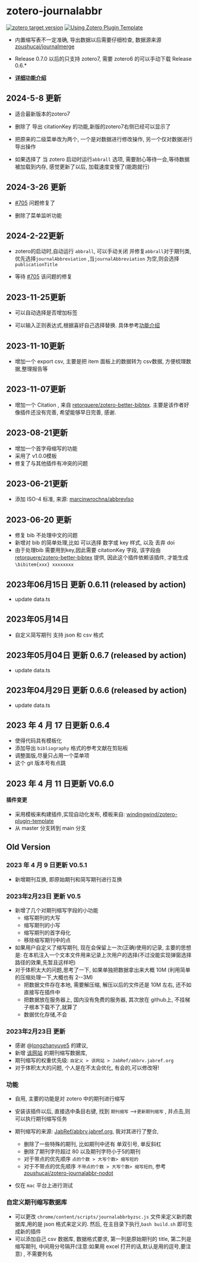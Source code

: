 # zotero-journalabbr

[![zotero target version](https://img.shields.io/badge/Zotero-7-green?style=flat-square&logo=zotero&logoColor=CC2936)](https://www.zotero.org)
[![Using Zotero Plugin Template](https://img.shields.io/badge/Using-Zotero%20Plugin%20Template-blue?style=flat-square&logo=github)](https://github.com/windingwind/zotero-plugin-template)

- 内置缩写表不一定准确, 导出数据以后需要仔细检查, 数据源来源[zoushucai/journalmerge](https://github.com/zoushucai/journalmerge)

- Release 0.7.0 以后的只支持 zotero7, 需要 zotero6 的可以手动下载 Release 0.6.\*

- **[详细功能介绍](./introduce.md)**

## 2024-5-8 更新

- 适合最新版本的zotero7
- 删除了 导出 citationKey 的功能,新版的zotero7右侧已经可以显示了
- 把原来的二级菜单改为两个, 一个是对数据进行修改操作, 另一个仅对数据进行导出操作

- 如果选择了 当 zotero 启动时运行`abbrall` 选项, 需要耐心等待一会,等待数据被加载到内存, 感觉更新了以后, 加载速度变慢了(能跑就行)

## 2024-3-26 更新

- [#705](https://github.com/windingwind/zotero-pdf-translate/issues/705) 问题修复了

- 删除了菜单监听功能

## 2024-2-22更新

- zotero的启动时,自动运行 `abbrall`, 可以手动关闭 并修复`abbrall`对于期刊类, 优先选择`journalAbbreviation` ,当`journalAbbreviation` 为空,则会选择 `publicationTitle`

- 等待 [#705](https://github.com/windingwind/zotero-pdf-translate/issues/705) 该问题的修复

## 2023-11-25更新

- 可以自动选择是否增加标签

- 可以输入正则表达式,根据喜好自己选择替换. 具体参考[功能介绍](./introduce.md)

## 2023-11-10更新

- 增加一个 export csv, 主要是把 item 面板上的数据转为 csv数据, 方便梳理数据,整理报告等

## 2023-11-07更新

- 增加一个 Citation , 来自 [retorquere/zotero-better-bibtex](https://github.com/retorquere/zotero-better-bibtex). 主要是该作者好像插件还没有完善, 希望能够早日完善, 感谢.

## 2023-08-21更新

- 增加一个首字母缩写的功能
- 采用了 v1.0.0模板
- 修复了与其他插件有冲突的问题

## 2023-06-21更新

- 添加 ISO-4 标准, 来源: [marcinwrochna/abbrevIso](https://github.com/marcinwrochna/abbrevIso/blob/master/package.json)

## 2023-06-20 更新

- 修复 bib 不处理中文的问题
- 新增对 bib 的简单处理,比如 可以选择 数字或 key 样式, 以及 丢弃 doi
- 由于处理bib 需要用到key,因此需要 citationKey 字段, 该字段由[retorquere/zotero-better-bibtex](https://github.com/retorquere/zotero-better-bibtex) 提供, 因此这个插件依赖该插件, 才能生成 `\bibitem{xxx} xxxxxxxx `

## 2023年06月15日 更新 0.6.11 (released by action)

- update data.ts

## 2023年05月14日

- 自定义简写期刊 支持 json 和 csv 格式

## 2023年05月04日 更新 0.6.7 (released by action)

- update data.ts

## 2023年04月29日 更新 0.6.6 (released by action)

- update data.ts

## 2023 年 4 月 17 日更新 0.6.4

- 使得代码具有模板化
- 添加导出 `bibliography` 格式的参考文献在剪贴板
- 调整面版,尽量只占用一个菜单项
- 这个 git 版本号有点跳

## 2023 年 4 月 11 日更新 V0.6.0

#### 插件变更

- 采用模板来构建插件,实现自动化发布, 模板来自: [windingwind/zotero-plugin-template](https://github.com/windingwind/zotero-plugin-template)
- 从 master 分支转到 main 分支

## Old Version

### 2023 年 4 月 9 日更新 V0.5.1

- 新增期刊互换, 即原始期刊和简写期刊进行互换

### 2023年2月23日 更新 V0.5

- 新增了几个对期刊缩写字段的小功能
  - 缩写期刊的大写
  - 缩写期刊的小写
  - 缩写期刊的首字母化
  - 移除缩写期刊中的点
- 如果用户自定义了缩写期刊, 现在会保留上一次(正确)使用的记录, 主要的思想是: 在本机注入一个文本文件用来记录上次用户的选择(不过没能实现弹窗选择路径的效果,先暂且这样吧)
- 对于体积太大的问题,思考了一下, 如果单独把数据拿出来大概 10M (利用简单的压缩处理一下,大概也有 2--3M)
  - 把数据文件存在本地, 需要解压缩, 解压以后的文件还是 10M 左右, 还不如直接写在插件中
  - 把数据放在服务器上, 国内没有免费的服务器, 其次放在 github上, 不挂梯子根本下载不了,就算了
  - 数据优化存储,不会

### 2023年2月23日 更新

- 感谢 @[longzhanyuye5](https://github.com/longzhanyuye5) 的建议,
- 新增 [该网站](https://woodward.library.ubc.ca/woodward/research-help/journal-abbreviations/) 的期刊缩写数据库,
- 期刊缩写的权重优先级: `自定义 > 该网站 > JabRef/abbrv.jabref.org`
- 对于体积太大的问题, 个人是在不太会优化, 有会的,可以修改呀!

### 功能

- 自用, 主要的功能是对 zotero 中的期刊进行缩写
- 安装该插件以后, 直接选中条目右键, 找到 `期刊缩写` -->`更新期刊缩写` , 并点击,则可以执行期刊缩写任务
- 期刊缩写的来源: [JabRef/abbrv.jabref.org](https://github.com/JabRef/abbrv.jabref.org), 我对其进行了整合,

  - 删除了一些特殊的期刊, 比如期刊中还有 单双引号, 单反斜杠
  - 删除了期刊字符超过 80 以及期刊字符小于5的期刊
  - 对于带点的优先顺序 `点的个数 > 大写个数> 缩写短的`
  - 对于不带点的优先顺序 `不带点的个数 > 大写个数> 缩写短的`, 参考[zoushucai/zotero-journalabbr-nodot](https://github.com/zoushucai/zotero-journalabbr-nodot)

- 仅在 `mac` 平台上进行测试

### 自定义期刊缩写数据库

- 可以更改 `chrome/content/scripts/journalabbrbyzsc.js` 文件来定义新的数据库,用的是 json 格式来定义的. 然后, 在主目录下执行,`bash build.sh` 即可生成新的插件
- 可以添加自己 csv 数据库, 数据格式要求, 第一列是原始期刊的 title, 第二列是缩写期刊, 中间用分号隔开(注意:如果用 excel 打开的话,默认是用的逗号,要注意) , 不需要列名
